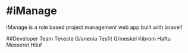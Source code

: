 #iManage
=======

iManage is a role based project management web app built with laravel!

##Developer Team
Tekeste G/anenia
Tesfit G/meskel
Kibrom Haftu
Messeret Hiluf

